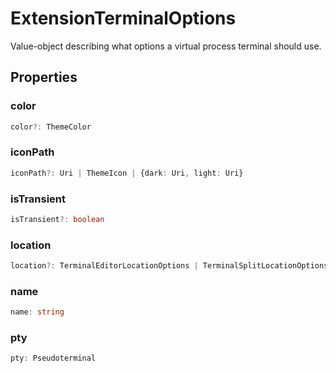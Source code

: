 # ExtensionTerminalOptions

Value-object describing what options a virtual process terminal should use.

## Properties

### color

```typescript
color?: ThemeColor
```

### iconPath

```typescript
iconPath?: Uri | ThemeIcon | {dark: Uri, light: Uri}
```

### isTransient

```typescript
isTransient?: boolean
```

### location

```typescript
location?: TerminalEditorLocationOptions | TerminalSplitLocationOptions | TerminalLocation
```

### name

```typescript
name: string
```

### pty

```typescript
pty: Pseudoterminal
```

